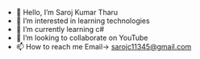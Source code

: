 - 👋 Hello, I’m Saroj Kumar Tharu
- 👀 I’m interested in learning technologies
- 🌱 I’m currently learning c#
- 💞️ I’m looking to collaborate on YouTube
- 📫 How to reach me Email-> sarojc11345@gmail.com

<!---
Saroj-kr-tharu/Saroj-kr-tharu is a ✨ special ✨ repository because its `README.md` (this file) appears on your GitHub profile.
You can click the Preview link to take a look at your changes.
--->
